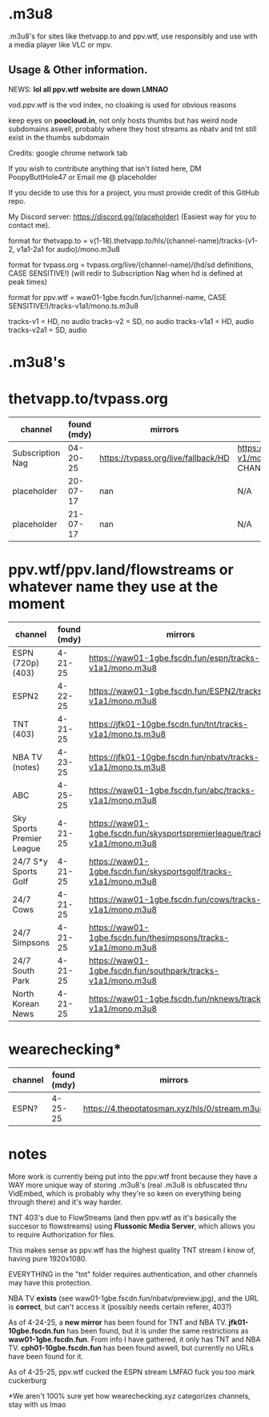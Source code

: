 # .m3u8
.m3u8's for sites like thetvapp.to and ppv.wtf, use responsibly and use with a media player like VLC or mpv.

## Usage & Other information.

NEWS: **lol all ppv.wtf website are down LMNAO**

vod.ppv.wtf is the vod index, no cloaking is used for obvious reasons

keep eyes on **poocloud.in**, not only hosts thumbs but has weird node subdomains aswell, probably where they host streams as nbatv and tnt still exist in the thumbs subdomain

Credits: google chrome network tab

If you wish to contribute anything that isn't listed here, DM PoopyButtHole47 or Email me @ placeholder

If you decide to use this for a project, you must provide credit of this GitHub repo.

My Discord server: https://discord.gg/(placeholder) (Easiest way for you to contact me).

format for thetvapp.to = v(1-18).thetvapp.to/hls/(channel-name)/tracks-(v1-2, v1a1-2a1 for audio)/mono.m3u8

format for tvpass.org = tvpass.org/live/(channel-name)/(hd/sd definitions, CASE SENSITIVE!) (will redir to Subscription Nag when hd is defined at peak times)

format for ppv.wtf = waw01-1gbe.fscdn.fun/(channel-name, CASE SENSITIVE!)/tracks-v1a1/mono.ts.m3u8

tracks-v1 = HD, no audio 
tracks-v2 = SD, no audio 
tracks-v1a1 = HD, audio 
tracks-v2a1 = SD, audio 


# .m3u8's

# thetvapp.to/tvpass.org
| channel                  | found (mdy)   | mirrors	          | links            |
| ------------------------ | ------------- | ------------------ | ---------------- |
| Subscription Nag         | 04-20-25	   	 | https://tvpass.org/live/fallback/HD   | https://v1.thetvapp.to/hls/fallback/tracks-v1/mono.m3u8 (ONLY HAS AN HD CHANNEL)|
| placeholder              | 20-07-17      | nan     | N/A |
| placeholder         	   | 21-07-17      | nan	   | N/A |

# ppv.wtf/ppv.land/flowstreams or whatever name they use at the moment
| channel                  | found (mdy)   | mirrors	          | links             |
| ------------------------ | ------------- | ------------------ | ----------------- |
| ESPN (720p) (403)        | 4-21-25       | https://waw01-1gbe.fscdn.fun/espn/tracks-v1a1/mono.m3u8	    | https://waw01-1gbe.fscdn.fun/espn/tracks-v1a1/mono.ts.m3u8|
| ESPN2                    | 4-22-25       | https://waw01-1gbe.fscdn.fun/ESPN2/tracks-v1a1/mono.m3u8	    | https://waw01-1gbe.fscdn.fun/ESPN2/tracks-v1a1/mono.ts.m3u8|
| TNT (403)                | 4-21-25       | https://jfk01-10gbe.fscdn.fun/tnt/tracks-v1a1/mono.ts.m3u8	    | https://waw01-1gbe.fscdn.fun/tnt/tracks-v1a1/mono.ts.m3u8|
| NBA TV (notes)           | 4-23-25       | https://jfk01-10gbe.fscdn.fun/nbatv/tracks-v1a1/mono.ts.m3u8	    | https://waw01-1gbe.fscdn.fun/nbatv/tracks-v1a1/mono.ts.m3u8|
| ABC                      | 4-25-25       | https://waw01-1gbe.fscdn.fun/abc/tracks-v1a1/mono.m3u8	    | https://waw01-1gbe.fscdn.fun/abc/tracks-v1a1/mono.ts.m3u8|
| Sky Sports Premier League| 4-21-25       | https://waw01-1gbe.fscdn.fun/skysportspremierleague/tracks-v1a1/mono.m3u8	    | https://waw01-1gbe.fscdn.fun/skysportspremierleague/tracks-v1a1/mono.ts.m3u8|
| 24/7 S*y Sports Golf     | 4-21-25      | https://waw01-1gbe.fscdn.fun/skysportsgolf/tracks-v1a1/mono.m3u8	    | https://waw01-1gbe.fscdn.fun/skysportsgolf/tracks-v1a1/mono.ts.m3u8|
| 24/7 Cows                | 4-21-25      | https://waw01-1gbe.fscdn.fun/cows/tracks-v1a1/mono.m3u8	    | https://waw01-1gbe.fscdn.fun/cows/tracks-v1a1/mono.ts.m3u8|
| 24/7 Simpsons            | 4-21-25      | https://waw01-1gbe.fscdn.fun/thesimpsons/tracks-v1a1/mono.m3u8      | https://waw01-1gbe.fscdn.fun/thesimpsons/tracks-v1a1/mono.ts.m3u8|
| 24/7 South Park          | 4-21-25      | https://waw01-1gbe.fscdn.fun/southpark/tracks-v1a1/mono.m3u8	    | https://waw01-1gbe.fscdn.fun/southpark/tracks-v1a1/mono.ts.m3u8|
| North Korean News        | 4-21-25      | https://waw01-1gbe.fscdn.fun/nknews/tracks-v1a1/mono.m3u8	    | https://waw01-1gbe.fscdn.fun/nknews/tracks-v1a1/mono.ts.m3u8|

# wearechecking*
| channel                  | found (mdy)   | mirrors	          | links             |
| ------------------------ | ------------- | ------------------ | ----------------- |
| ESPN?                    | 4-25-25       | https://4.thepotatosman.xyz/hls/0/stream.m3u8	    | https://4.thepotatosman.xyz/hls/0/stream.m3u8|

# notes

More work is currently being put into the ppv.wtf front because they have a WAY more unique way of storing .m3u8's (real .m3u8 is obfuscated thru VidEmbed, which is probably why they're so keen on everything being through there) and it's way harder.

TNT 403's due to FlowStreams (and then ppv.wtf as it's basically the succesor to flowstreams) using **Flussonic Media Server**, which allows you to require Authorization for files.

This makes sense as ppv.wtf has the highest quality TNT stream I know of, having pure 1920x1080.

EVERYTHING in the "tnt" folder requires authentication, and other channels may have this protection.

NBA TV **exists** (see waw01-1gbe.fscdn.fun/nbatv/preview.jpg), and the URL is **correct**, but can't access it (possibly needs certain referer, 403?)

As of 4-24-25, a **new mirror** has been found for TNT and NBA TV. **jfk01-10gbe.fscdn.fun** has been found, but it is under the same restrictions as **waw01-1gbe.fscdn.fun**. From info I have gathered, it only has TNT and NBA TV. **cph01-10gbe.fscdn.fun** has been found aswell, but currently no URLs have been found for it.

As of 4-25-25, ppv.wtf cucked the ESPN stream LMFAO fuck you too mark cuckerburg

*We aren't 100% sure yet how wearechecking.xyz categorizes channels, stay with us lmao
